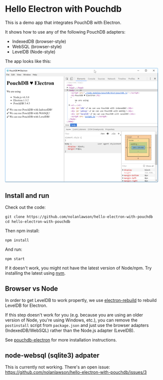 # Hello Electron with Pouchdb

This is a demo app that integrates PouchDB with Electron.

It shows how to use any of the following PouchDB adapters:

  * IndexedDB (browser-style)
  * WebSQL (browser-style)
  * LevelDB (Node-style)

The app looks like this:

![screenshot](screenshot.png)

## Install and run

Check out the code:

    git clone https://github.com/nolanlawson/hello-electron-with-pouchdb
    cd hello-electron-with-pouchdb

Then npm install:

    npm install

And run:

    npm start

If it doesn't work, you might not have the latest version of Node/npm. Try installing the latest using [nvm](https://github.com/creationix/nvm).

## Browser vs Node

In order to get LevelDB to work propertly, we use [electron-rebuild](https://github.com/electron/electron-rebuild) to rebuild LevelDB for Electron.

If this step doesn't work for you (e.g. because you are using an older version of Node, you're using Windows, etc.), you can remove the `postinstall` script from `package.json` and just use the browser adapters (IndexedDB/WebSQL) rather than the Node.js adapter (LevelDB).

See [pouchdb-electron](https://github.com/nolanlawson/pouchdb-electron) for more installation instructions.

## node-websql (sqlite3) adpater

This is currently not working. There's an open issue: https://github.com/nolanlawson/hello-electron-with-pouchdb/issues/3
